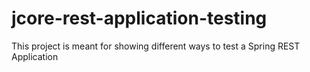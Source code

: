 # jcore-rest-application-testing

This project is meant for showing different ways to test a Spring REST Application
